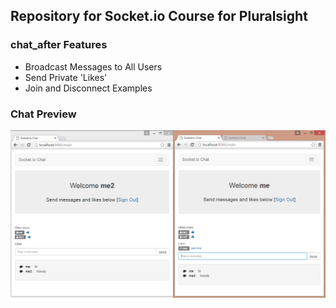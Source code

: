 ## Repository for Socket.io Course for Pluralsight

### chat_after Features
  - Broadcast Messages to All Users
  - Send Private 'Likes'
  - Join and Disconnect Examples

### Chat Preview
![Screenshot2](previews/chatting.png)
